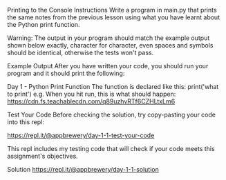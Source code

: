 Printing to the Console
Instructions
Write a program in main.py that prints the same notes from the previous lesson using what you have learnt about the Python print function.

Warning: The output in your program should match the example output shown below exactly, character for character, even spaces and symbols should be identical, otherwise the tests won't pass.

Example Output
After you have written your code, you should run your program and it should print the following:

Day 1 - Python Print Function
The function is declared like this:
print('what to print')
e.g. When you hit run, this is what should happen:
https://cdn.fs.teachablecdn.com/q89uzhvRTf6CZHLtxLm6

Test Your Code
Before checking the solution, try copy-pasting your code into this repl:

https://repl.it/@appbrewery/day-1-1-test-your-code

This repl includes my testing code that will check if your code meets this assignment's objectives.

Solution
https://repl.it/@appbrewery/day-1-1-solution